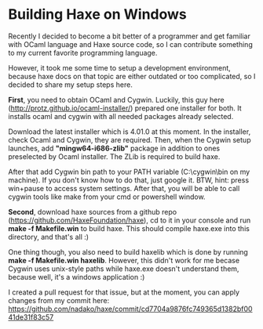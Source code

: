 [tags]: haxe,ocaml,cygwin

# Building Haxe on Windows

Recently I decided to become a bit better of a programmer and get familiar with OCaml language and Haxe source code, so I can contribute something to my current favorite programming language.

However, it took me some time to setup a development environment, because haxe docs on that topic are either outdated or too complicated, so I decided to share my setup steps here.

**First**, you need to obtain OCaml and Cygwin. Luckily, this guy here (http://protz.github.io/ocaml-installer/) prepared one installer for both. It installs ocaml and cygwin with all needed packages already selected.

Download the latest installer which is 4.01.0 at this moment. In the installer, check Ocaml and Cygwin, they are required. Then, when the Cygwin setup launches, add __"mingw64-i686-zlib"__ package in addition to ones preselected by Ocaml installer. The ZLib is required to build haxe.

After that add Cygwin bin path to your PATH variable (C:\cygwin\bin on my machine). If you don't know how to do that, just google it. BTW, hint: press win+pause to access system settings. After that, you will be able to call cygwin tools like make from your cmd or powershell window.

**Second**, download haxe sources from a github repo (https://github.com/HaxeFoundation/haxe), cd to it in your console and run __make -f Makefile.win__ to build haxe. This should compile haxe.exe into this directory, and that's all :)

One thing though, you also need to build haxelib which is done by running __make -f Makefile.win haxelib__. However, this didn't work for me becase Cygwin uses unix-style paths while haxe.exe doesn't understand them, because well, it's a windows application :)

I created a pull request for that issue, but at the moment, you can apply changes from my commit here: https://github.com/nadako/haxe/commit/cd7704a9876fc749365d1382bf0041de31f83c57
